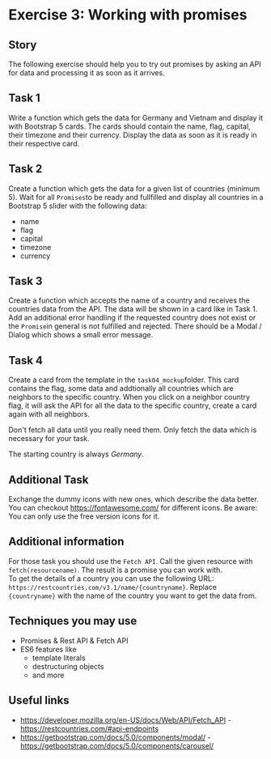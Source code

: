 ﻿
# Exercise 3: Working with promises

## Story

The following exercise should help you to try out promises by asking an API for data and processing it as soon as it arrives.

## Task 1
Write a function which gets the data for Germany and Vietnam and display it with Bootstrap 5 cards. The cards should contain the name, flag, capital, their timezone and their currency. Display the data as soon as it is ready in their respective card.

## Task 2
Create a function which gets the data for a given list of countries (minimum 5). Wait for all `Promises`to be ready and fullfilled and display all countries in a Bootstrap 5 slider with the following data:  
- name  
- flag  
- capital  
- timezone   
- currency

## Task 3
Create a function which accepts the name of a country and receives the countries data from the API. The data will be shown in a card like in Task 1.  Add an additional error handling if the requested country does not exist or the `Promise`in general is not fulfilled and rejected. There should be a Modal / Dialog which shows a small error message.

## Task 4
Create a card from the template in the `task04_mockup`folder. This card contains the flag, some data and addtionally all countries which are neighbors to the specific country. When you click on a neighbor country flag, it will ask the API for all the data to the specific country, create a card again with all neighbors.

Don't fetch all data until you really need them. Only fetch the data which is necessary for your task.

The starting country is always *Germany*.

## Additional Task
Exchange the dummy icons with new ones, which describe the data better. You can checkout https://fontawesome.com/ for different icons. Be aware: You can only use the free version icons for it.

## Additional information
For those task you should use the `Fetch API`. Call the given resource with `fetch(resourcename)`. The result is a promise you can work with.  
To get the details of a country you can use the following URL: `https://restcountries.com/v3.1/name/{countryname}`. Replace `{countryname}` with the name of the country you want to get the data from.

## Techniques you may use
- Promises & Rest API & Fetch API
- ES6 features like
	- template literals
	- destructuring objects
	- and more

## Useful links
- https://developer.mozilla.org/en-US/docs/Web/API/Fetch_API    - https://restcountries.com/#api-endpoints
- https://getbootstrap.com/docs/5.0/components/modal/ - https://getbootstrap.com/docs/5.0/components/carousel/
